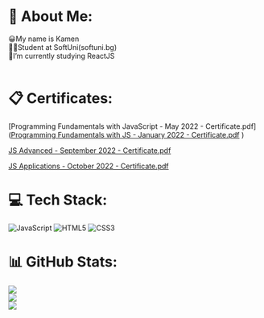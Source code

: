 # 💫 About Me:
😀My name is Kamen<br>👨‍🎓Student at SoftUni(softuni.bg)<br>🌱I’m currently studying ReactJS <br>
<br>

# 📋 Certificates:
[Programming Fundamentals with JavaScript - May 2022 - Certificate.pdf]([Programming Fundamentals with JS - January 2022 - Certificate.pdf](https://github.com/dingi7/dingi7/files/11071464/Programming.Fundamentals.with.JS.-.January.2022.-.Certificate.pdf)
)

[JS Advanced - September 2022 - Certificate.pdf](https://github.com/MityoDraganov/Softuni/files/9945885/JS.Advanced.-.September.2022.-.Certificate.pdf)

[JS Applications - October 2022 - Certificate.pdf](https://github.com/MityoDraganov/MityoDraganov/files/10318067/JS.Applications.-.October.2022.-.Certificate.pdf)



# 💻 Tech Stack:
![JavaScript](https://img.shields.io/badge/javascript-%23323330.svg?style=for-the-badge&logo=javascript&logoColor=%23F7DF1E) ![HTML5](https://img.shields.io/badge/html5-%23E34F26.svg?style=for-the-badge&logo=html5&logoColor=white) ![CSS3](https://img.shields.io/badge/css3-%231572B6.svg?style=for-the-badge&logo=css3&logoColor=white)
# 📊 GitHub Stats:
![](https://github-readme-stats.vercel.app/api?username=dingi7&theme=dark&hide_border=false&include_all_commits=false&count_private=false)<br/>
![](https://github-readme-streak-stats.herokuapp.com/?user=dingi7&theme=dark&hide_border=false)<br/>
![](https://github-readme-stats.vercel.app/api/top-langs/?username=dingi7&theme=dark&hide_border=false&include_all_commits=false&count_private=false&layout=compact)
